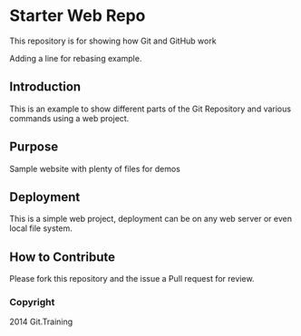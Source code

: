 # Starter Web Repo

This repository is for showing how Git and GitHub work

Adding a line for rebasing example.

## Introduction

This is an example to show different parts of the Git Repository and various commands using a web project.

## Purpose

Sample website with plenty of files for demos

## Deployment

This is a simple web project, deployment can be on any web server or even local file system.

## How to Contribute

Please fork this repository and the issue a Pull request for review.

### Copyright

2014 Git.Training